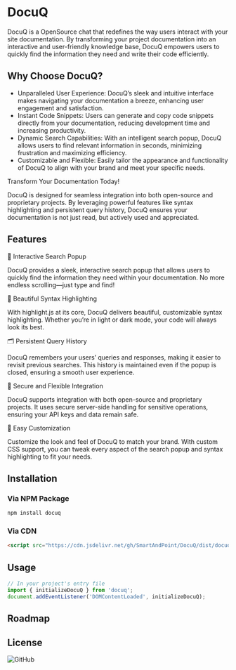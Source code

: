 # DocuQ

DocuQ is a OpenSource chat that redefines the way users interact with your site documentation. By transforming your project documentation into an interactive and user-friendly knowledge base, DocuQ empowers users to quickly find the information they need and write their code efficiently.

## Why Choose DocuQ?

- Unparalleled User Experience: DocuQ’s sleek and intuitive interface makes navigating your documentation a breeze, enhancing user engagement and satisfaction.
- Instant Code Snippets: Users can generate and copy code snippets directly from your documentation, reducing development time and increasing productivity.
- Dynamic Search Capabilities: With an intelligent search popup, DocuQ allows users to find relevant information in seconds, minimizing frustration and maximizing efficiency.
- Customizable and Flexible: Easily tailor the appearance and functionality of DocuQ to align with your brand and meet your specific needs.

Transform Your Documentation Today!

DocuQ is designed for seamless integration into both open-source and proprietary projects. By leveraging powerful features like syntax highlighting and persistent query history, DocuQ ensures your documentation is not just read, but actively used and appreciated.

## Features

🌟 Interactive Search Popup

DocuQ provides a sleek, interactive search popup that allows users to quickly find the information they need within your documentation. No more endless scrolling—just type and find!

🎨 Beautiful Syntax Highlighting

With highlight.js at its core, DocuQ delivers beautiful, customizable syntax highlighting. Whether you’re in light or dark mode, your code will always look its best.

🗂️ Persistent Query History

DocuQ remembers your users’ queries and responses, making it easier to revisit previous searches. This history is maintained even if the popup is closed, ensuring a smooth user experience.

🔐 Secure and Flexible Integration

DocuQ supports integration with both open-source and proprietary projects. It uses secure server-side handling for sensitive operations, ensuring your API keys and data remain safe.

💼 Easy Customization

Customize the look and feel of DocuQ to match your brand. With custom CSS support, you can tweak every aspect of the search popup and syntax highlighting to fit your needs.

## Installation

### Via NPM Package

```bash
npm install docuq
```


### Via CDN

```html
<script src="https://cdn.jsdelivr.net/gh/SmartAndPoint/DocuQ/dist/docuq.js"></script>
```

## Usage

```javascript
// In your project's entry file
import { initializeDocuQ } from 'docuq';
document.addEventListener('DOMContentLoaded', initializeDocuQ);
```

## Roadmap

## License
![GitHub](https://img.shields.io/github/license/SmartAndPoint/DocuQ)


